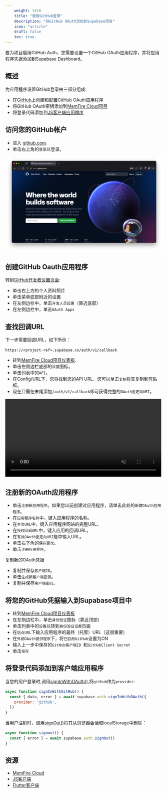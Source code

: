 ```yaml
---
    weight: 1416
    title: "使用GitHub登录"
    description: "将GitHub OAuth添加到Supabase项目"
    icon: "article"
    draft: false
    toc: true
---
```


要为项目启用GitHub Auth，您需要设置一个GitHub OAuth应用程序，并将应用程序凭据添加到Supabase Dashboard。

## 概述

为应用程序设置GitHub登录由三部分组成:

- 在[GitHub](https://github.com)上创建和配置GitHub OAuth应用程序
- 将GitHub OAuth密钥添加到[MemFire Cloud项目](https://cloud.memfiredb.com)
- 将登录代码添加到[JS客户端应用程序](https://github.com/supabase/supabase-js)

## 访问您的GitHub帐户

- 进入 [github.com](https://github.com).
- 单击右上角的`登录`以登录。

<img src="../../../../img/guides/auth-github/github-portal.png">

## 创建GitHub Oauth应用程序

转到[GitHub开发者设置页面](https://github.com/settings/developers):

- 单击右上方的个人资料照片
- 单击菜单底部附近的设置
- 在左侧边栏中，单击`开发人员设置`（靠近底部）
- 在左侧边栏中，单击`OAuth Apps`

## 查找回调URL

下一步需要回调URL，如下所示：

`https://<project-ref>.supabase.co/auth/v1/callback`

- 转到[MemFire Cloud项目仪表板](https://cloud.memfiredb.com).
- 单击左侧边栏底部的`设置`图标。
- 单击列表中的`API`。
- 在Config/URL下，您将找到您的API URL，您可以单击`复制`将其复制到剪贴板。
- 现在只需在末尾添加`/auth/v1/callback`即可获得完整的`OAuth重定向URI`。

<video width="99%" muted playsInline controls="true">
  <source src="../../../videos/api/api-url-and-key.mp4" type="video/mp4" muted playsInline />
</video>

## 注册新的OAuth应用程序

- 单击`注册新应用程序`。如果您以前创建过应用程序，请单击此处的`新建OAuth应用程序`。
- 在`应用程序名称`中，键入应用程序的名称。
- 在`主页URL`中，键入应用程序网站的完整URL。
- 在`授权回调URL`中，键入应用的回调URL。
- 在`有效OAuth重定向URI`框中输入URL。
- 单击右下角的`保存更改`。
- 单击`注册应用程序`。

复制新的OAuth凭据

- 复制并保存`客户端ID`。
- 单击`生成新客户端密钥`。
- 复制并保存`客户端密码`。

## 将您的GitHub凭据输入到Supabase项目中

- 转到[MemFire Cloud项目仪表板](https://cloud.memfiredb.com)
- 在左侧边栏中，单击`身份验证`图标（靠近顶部）
- 单击列表中的`设置`以转到`身份验证设置`页面
- 在`站点URL`下输入应用程序的最终（托管）URL（这很重要）
- 在`外部OAuth提供程序`下，将`已启用GitHub`设置为ON
- 输入上一步中保存的`GitHub客户端ID `和`GitHubClient Secret`
- 单击`保存`

## 将登录代码添加到客户端应用程序

当您的用户登录时,调用[signInWithOAuth()](/docs/app/SDKdocs/JavaScript/auth/auth-signinwithoauth),将`github`作为`provider`:

```js
async function signInWithGitHub() {
  const { data, error } = await supabase.auth.signInWithOAuth({
    provider: 'github',
  })
}
```

当用户注销时，调用[signOut()](/docs/app/SDKdocs/JavaScript/auth/auth-signout)将其从浏览器会话和localStorage中删除：

```js
async function signout() {
  const { error } = await supabase.auth.signOut()
}
```

## 资源

- [MemFire Cloud](https://cloud.memfiredb.com)
- [JS客户端](https://github.com/supabase/supabase-js)
- [Flutter客户端](https://github.com/supabase/supabase-flutter)


